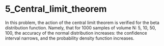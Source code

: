 # 5_Central_limit_theorem
 
In this problem, the action of the сentral limit theorem is verified for the beta distribution function. Namely, that for 1000 samples of volume N: 5, 10, 50, 100, the accuracy of the normal distribution increases: the confidence interval narrows, and the probability density function increases.
